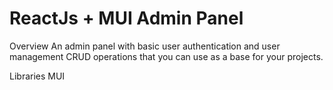 # ReactJs + MUI Admin Panel

Overview
An admin panel with basic user authentication and user management CRUD operations that you can use as a base for your projects.

Libraries
MUI
